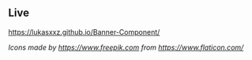 ## Live
https://lukasxxz.github.io/Banner-Component/


*Icons made by https://www.freepik.com from https://www.flaticon.com/*
